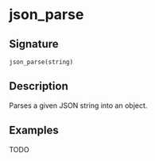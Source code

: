 # json_parse

## Signature

`json_parse(string)`

## Description

Parses a given JSON string into an object.

## Examples

TODO
